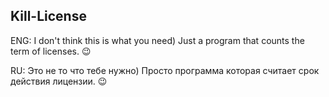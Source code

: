 
## Kill-License

ENG: I don't think this is what you need) Just a program that counts the term of licenses. :wink:

RU: Это не то что тебе нужно) Просто программа которая считает срок действия лицензии. :wink:
